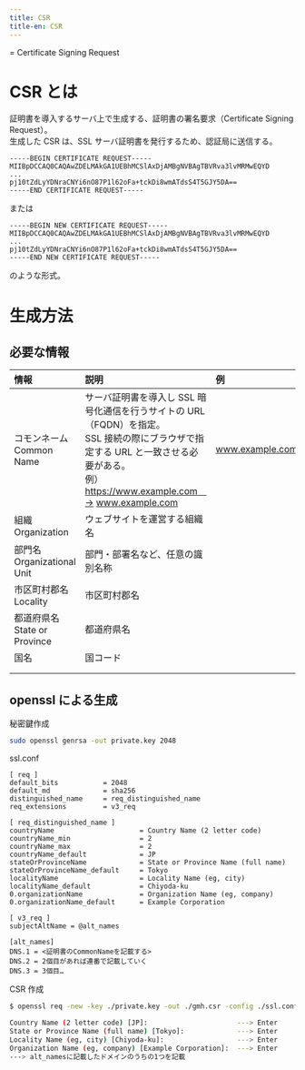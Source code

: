 ```yaml
---
title: CSR
title-en: CSR
---
```


= Certificate Signing Request

# CSR とは

証明書を導入するサーバ上で生成する、証明書の署名要求（Certificate Signing Request）。  
生成した CSR は、SSL サーバ証明書を発行するため、認証局に送信する。

```
-----BEGIN CERTIFICATE REQUEST-----
MIIBpDCCAQ0CAQAwZDELMAkGA1UEBhMCSlAxDjAMBgNVBAgTBVRva3lvMRMwEQYD
...
pj10tZdLyYDNraCNYi6nO87P1l62oFa+tckDi8wmATdsS4T5GJY5DA==
-----END CERTIFICATE REQUEST-----
```

または

```
-----BEGIN NEW CERTIFICATE REQUEST-----
MIIBpDCCAQ0CAQAwZDELMAkGA1UEBhMCSlAxDjAMBgNVBAgTBVRva3lvMRMwEQYD
...
pj10tZdLyYDNraCNYi6nO87P1l62oFa+tckDi8wmATdsS4T5GJY5DA==
-----END NEW CERTIFICATE REQUEST-----
```

のような形式。

# 生成方法

## 必要な情報

| 情報 | 説明 | 例 |
| :-- | :-- | :-- |
| コモンネーム<br>Common Name | サーバ証明書を導入し SSL 暗号化通信を行うサイトの URL（FQDN）を指定。<br>SSL 接続の際にブラウザで指定する URL と一致させる必要がある。  <br>例） https://www.example.com　→ www.example.com | www.example.com |
| 組織<br>Organization | ウェブサイトを運営する組織名 |  |
| 部門名<br>Organizational Unit | 部門・部署名など、任意の識別名称 |  |
| 市区町村郡名<br>Locality | 市区町村郡名 |  |
| 都道府県名<br>State or Province | 都道府県名 |  |
| 国名 | 国コード |  |
|  |  |  |
|  |  |  |

## openssl による生成

秘密鍵作成

```bash
sudo openssl genrsa -out private.key 2048
```

ssl.conf

```
[ req ]
default_bits           = 2048
default_md             = sha256
distinguished_name     = req_distinguished_name
req_extensions         = v3_req
 
[ req_distinguished_name ]
countryName                     = Country Name (2 letter code)
countryName_min                 = 2
countryName_max                 = 2
countryName_default             = JP
stateOrProvinceName             = State or Province Name (full name)
stateOrProvinceName_default     = Tokyo
localityName                    = Locality Name (eg, city)
localityName_default            = Chiyoda-ku
0.organizationName              = Organization Name (eg, company)
0.organizationName_default      = Example Corporation
 
[ v3_req ]
subjectAltName = @alt_names
   
[alt_names]
DNS.1 = <証明書のCommonNameを記載する>
DNS.2 = 2個目があれば連番で記載していく
DNS.3 = 3個目…
```

CSR 作成

```bash
$ openssl req -new -key ./private.key -out ./gmh.csr -config ./ssl.conf

Country Name (2 letter code) [JP]:                      ---> Enter
State or Province Name (full name) [Tokyo]:             ---> Enter
Locality Name (eg, city) [Chiyoda-ku]:                  ---> Enter
Organization Name (eg, company) [Example Corporation]:  ---> Enter
---> alt_namesに記載したドメインのうちの1つを記載
```

